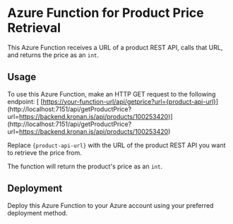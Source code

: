 # Azure Function for Product Price Retrieval

This Azure Function receives a URL of a product REST API, calls that URL, and returns the price as an `int`.

## Usage

To use this Azure Function, make an HTTP GET request to the following endpoint:
[
[[https://your-function-url/api/getprice?url={product-api-url}](http://localhost:7151/api/getProductPrice?url=)](http://localhost:7151/api/getProductPrice?url=https://backend.kronan.is/api/products/100253420)](http://localhost:7151/api/getProductPrice?url=https://backend.kronan.is/api/products/100253420)


Replace `{product-api-url}` with the URL of the product REST API you want to retrieve the price from.

The function will return the product's price as an `int`.

## Deployment

Deploy this Azure Function to your Azure account using your preferred deployment method.

